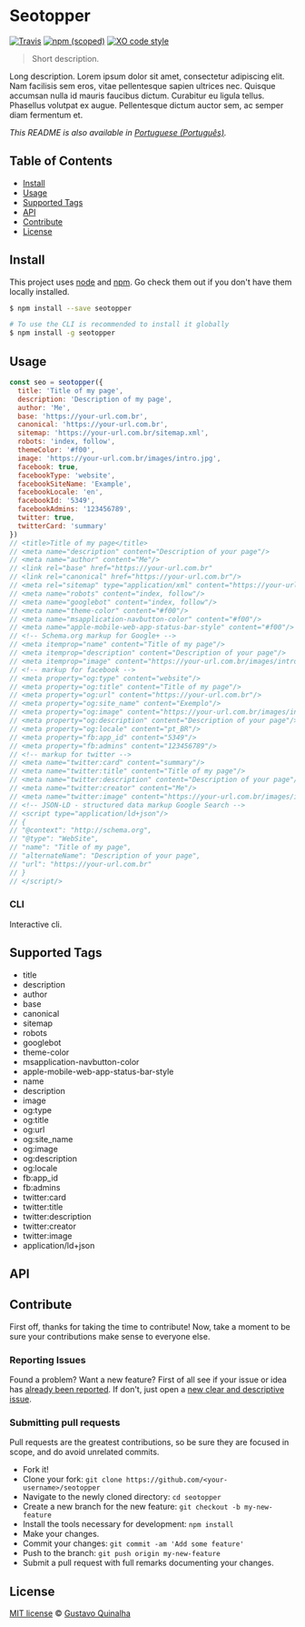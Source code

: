 # Seotopper

[![Travis](https://img.shields.io/travis/thiamsantos/seotopper.svg)](https://travis-ci.org/thiamsantos/seotopper)
[![npm (scoped)](https://img.shields.io/npm/v/seotopper.svg)](https://www.npmjs.com/package/seotopper)
[![XO code style](https://img.shields.io/badge/code_style-XO-5ed9c7.svg)](https://github.com/sindresorhus/xo)

> Short description.

Long description. Lorem ipsum dolor sit amet, consectetur adipiscing elit. Nam facilisis sem eros, vitae pellentesque sapien ultrices nec. Quisque accumsan nulla id mauris faucibus dictum. Curabitur eu ligula tellus. Phasellus volutpat ex augue. Pellentesque dictum auctor sem, ac semper diam fermentum et.

*This README is also available in [Portuguese (Português)](README.pt.md).*

## Table of Contents
- [Install](#install)
- [Usage](#usage)
- [Supported Tags](#supported-tags)
- [API](#api)
- [Contribute](#contribute)
- [License](#license)

## Install

This project uses [node](http://nodejs.org) and [npm](https://npmjs.com). Go check them out if you don't have them locally installed.

```sh
$ npm install --save seotopper

# To use the CLI is recommended to install it globally
$ npm install -g seotopper
```

## Usage

```js
const seo = seotopper({
  title: 'Title of my page',
  description: 'Description of my page',
  author: 'Me',
  base: 'https://your-url.com.br',
  canonical: 'https://your-url.com.br',
  sitemap: 'https://your-url.com.br/sitemap.xml',
  robots: 'index, follow',
  themeColor: '#f00',
  image: 'https://your-url.com.br/images/intro.jpg',
  facebook: true,
  facebookType: 'website',
  facebookSiteName: 'Example',
  facebookLocale: 'en',
  facebookId: '5349',
  facebookAdmins: '123456789',
  twitter: true,
  twitterCard: 'summary'
})
// <title>Title of my page</title>
// <meta name="description" content="Description of your page"/>
// <meta name="author" content="Me"/>
// <link rel="base" href="https://your-url.com.br"
// <link rel="canonical" href="https://your-url.com.br"/>
// <meta rel="sitemap" type="application/xml" content="https://your-url.com.br/sitemap.xml"/>
// <meta name="robots" content="index, follow"/>
// <meta name="googlebot" content="index, follow"/>
// <meta name="theme-color" content="#f00"/>
// <meta name="msapplication-navbutton-color" content="#f00"/>
// <meta name="apple-mobile-web-app-status-bar-style" content="#f00"/>
// <!-- Schema.org markup for Google+ -->
// <meta itemprop="name" content="Title of my page"/>
// <meta itemprop="description" content="Description of your page"/>
// <meta itemprop="image" content="https://your-url.com.br/images/intro.jpg"/>
// <!-- markup for facebook -->
// <meta property="og:type" content="website"/>
// <meta property="og:title" content="Title of my page"/>
// <meta property="og:url" content="https://your-url.com.br"/>
// <meta property="og:site_name" content="Exemplo"/>
// <meta property="og:image" content="https://your-url.com.br/images/intro.jpg"/>
// <meta property="og:description" content="Description of your page"/>
// <meta property="og:locale" content="pt_BR"/>
// <meta property="fb:app_id" content="5349"/>
// <meta property="fb:admins" content="123456789"/>
// <!-- markup for twitter -->
// <meta name="twitter:card" content="summary"/>
// <meta name="twitter:title" content="Title of my page"/>
// <meta name="twitter:description" content="Description of your page"/>
// <meta name="twitter:creator" content="Me"/>
// <meta name="twitter:image" content="https://your-url.com.br/images/intro.jpg"/>
// <!-- JSON-LD - structured data markup Google Search -->
// <script type="application/ld+json"/>
// {
// "@context": "http://schema.org",
// "@type": "WebSite",
// "name": "Title of my page",
// "alternateName": "Description of your page",
// "url": "https://your-url.com.br"
// }
// </script/>
```

### CLI
Interactive cli.

## Supported Tags

- title
- description
- author
- base
- canonical
- sitemap
- robots
- googlebot
- theme-color
- msapplication-navbutton-color
- apple-mobile-web-app-status-bar-style
- name
- description
- image
- og:type
- og:title
- og:url
- og:site_name
- og:image
- og:description
- og:locale
- fb:app_id
- fb:admins
- twitter:card
- twitter:title
- twitter:description
- twitter:creator
- twitter:image
- application/ld+json

## API

## Contribute

First off, thanks for taking the time to contribute!
Now, take a moment to be sure your contributions make sense to everyone else.

### Reporting Issues

Found a problem? Want a new feature? First of all see if your issue or idea has [already been reported](../../issues).
If don't, just open a [new clear and descriptive issue](../../issues/new).

### Submitting pull requests

Pull requests are the greatest contributions, so be sure they are focused in scope, and do avoid unrelated commits.

- Fork it!
- Clone your fork: `git clone https://github.com/<your-username>/seotopper`
- Navigate to the newly cloned directory: `cd seotopper`
- Create a new branch for the new feature: `git checkout -b my-new-feature`
- Install the tools necessary for development: `npm install`
- Make your changes.
- Commit your changes: `git commit -am 'Add some feature'`
- Push to the branch: `git push origin my-new-feature`
- Submit a pull request with full remarks documenting your changes.

## License

[MIT license](LICENSE.md) &copy; [Gustavo Quinalha](http://quinalha.me/)
